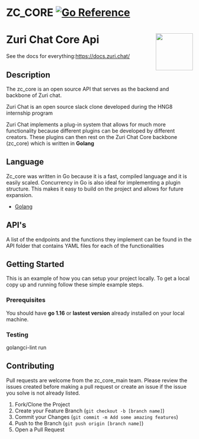 ZC_CORE [![Go Reference](https://zuri.chat/b73fbbfa9db45fc3c22e.svg)](https://docs.zuri.chat)
===============

# Zuri Chat Core Api <img align='right' src="https://zuri.chat/b73fbbfa9db45fc3c22e.svg" width='100"'>

See the docs for everything:https://docs.zuri.chat/

## Description

The zc_core is an open source API that serves as the backend and backbone of Zuri chat.

Zuri Chat is an open source slack clone developed during the HNG8 internship program 

Zuri Chat implements a plug-in system that allows for much more functionality because different plugins can be developed by different creators. These plugins can then rest on the Zuri Chat Core backbone (zc_core) which is written in **Golang**

## Language

Zc_core was written in Go because it is a fast, compiled language and it is easily scaled. Concurrency in Go is also ideal for implementing a plugin structure. This makes it easy to build on the project and allows for future expansion.
* [Golang](https://golang.org)

## API's

A list of the endpoints and the functions they implement can be found in the API folder that contains YAML files for each of the functionalities

## Getting Started

This is an example of how you can setup your project locally.
To get a local copy up and running follow these simple example steps.

### Prerequisites

You should have **go 1.16** or  **lastest version** already installed on your local machine.

### Testing
golangci-lint run

## Contributing

Pull requests are welcome from the zc_core_main team. Please review the issues created before making a pull request or create an issue if the issue you solve is not already listed.

1. Fork/Clone the Project
2. Create your Feature Branch (`git checkout -b [branch name]`)
3. Commit your Changes (`git commit -m Add some amazing features`)
4. Push to the Branch (`git push origin [branch name]`)
5. Open a Pull Request
